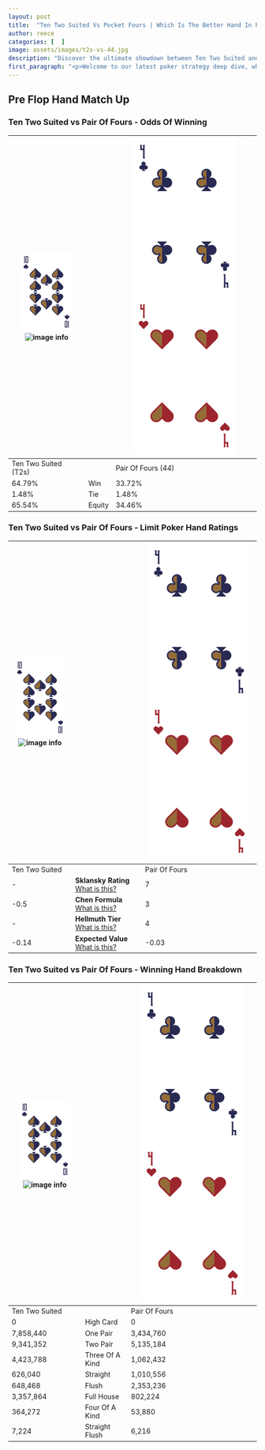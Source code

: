 ```yaml
---
layout: post
title:  "Ten Two Suited Vs Pocket Fours | Which Is The Better Hand In Poker? A Complete Guide"
author: reece
categories: [  ]
image: assets/images/t2s-vs-44.jpg
description: "Discover the ultimate showdown between Ten Two Suited and Pair Of Fours in poker! Uncover the odds, strategies, and scenarios where one hand triumphs over the other. Get ready to up your poker game with this thrilling analysis."
first_paragraph: "<p>Welcome to our latest poker strategy deep dive, where we're pitting two distinct hands against each other in a high-stakes showdown: Ten Two Suited vs Pair Of Fours.</p><p>In the dynamic world of poker, every decision counts, and knowing which hand holds the upper hand is key to your success at the table.</p><p>In this article, we'll dissect these two hands, explore the scenarios where one dominates the other, and equip you with the knowledge to make strategic choices that can tip the odds in your favor.</p><p>Get ready to unravel the intriguing dynamics of these poker hands and elevate your game to new heights.</p>"
---
```




[comment]: # (sp0)

## Pre Flop Hand Match Up

<div class="table hand-ratings" markdown="1"> 



### Ten Two Suited vs Pair Of Fours - Odds Of Winning


    
| ![image info](assets/images/hand1/T.png) ![image info](assets/images/hand1/2s.png) |  | ![image info](assets/images/hand2/4.png) ![image info](assets/images/hand2/4o.png) |
| -------- | -------- | -------- |
| Ten Two Suited (T2s) |  | Pair Of Fours (44) |
| 64.79% | Win | 33.72% |
| 1.48% | Tie | 1.48% |
| 65.54% | Equity | 34.46% |




[comment]: # (sp1)



### Ten Two Suited vs Pair Of Fours - Limit Poker Hand Ratings


    
| ![image info](assets/images/hand1/T.png) ![image info](assets/images/hand1/2s.png) |  | ![image info](assets/images/hand2/4.png) ![image info](assets/images/hand2/4o.png) |
| -------- | -------- | -------- |
| Ten Two Suited |  | Pair Of Fours |
| - | **Sklansky Rating** [What is this?](/sklansky-rating-explained) | 7 |
| -0.5 | **Chen Formula** [What is this?](/chen-formula-explained) | 3 |
| - | **Hellmuth Tier** [What is this?](/Hellmuth-tier-explained) | 4 |
| -0.14 | **Expected Value** [What is this?](/expected-value-explained) | -0.03 |




[comment]: # (sp2)



### Ten Two Suited vs Pair Of Fours - Winning Hand Breakdown


    
| ![image info](assets/images/hand1/T.png) ![image info](assets/images/hand1/2s.png) |  | ![image info](assets/images/hand2/4.png) ![image info](assets/images/hand2/4o.png) |
| -------- | -------- | -------- |
| Ten Two Suited |  | Pair Of Fours |
| 0 | High Card | 0 |
| 7,858,440 | One Pair | 3,434,760 |
| 9,341,352 | Two Pair | 5,135,184 |
| 4,423,788 | Three Of A Kind | 1,062,432 |
| 626,040 | Straight | 1,010,556 |
| 648,468 | Flush | 2,353,236 |
| 3,357,864 | Full House | 802,224 |
| 364,272 | Four Of A Kind | 53,880 |
| 7,224 | Straight Flush | 6,216 |




[comment]: # (sp3)



</div>

[comment]: # (sp4)



[comment]: # (sp5)

